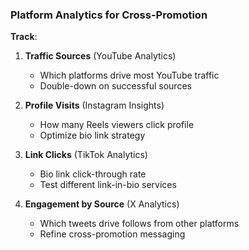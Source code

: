 ### Platform Analytics for Cross-Promotion

**Track**:
1. **Traffic Sources** (YouTube Analytics)
   - Which platforms drive most YouTube traffic
   - Double-down on successful sources

2. **Profile Visits** (Instagram Insights)
   - How many Reels viewers click profile
   - Optimize bio link strategy

3. **Link Clicks** (TikTok Analytics)
   - Bio link click-through rate
   - Test different link-in-bio services

4. **Engagement by Source** (X Analytics)
   - Which tweets drive follows from other platforms
   - Refine cross-promotion messaging
